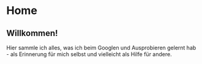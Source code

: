 # Home

## Willkommen!

Hier sammle ich alles, was ich beim Googlen und Ausprobieren gelernt hab - als Erinnerung für mich selbst und vielleicht als Hilfe für andere.

